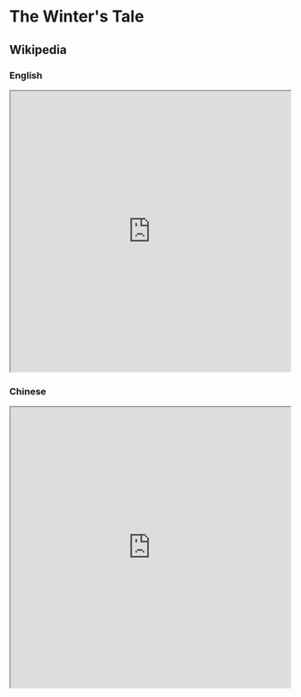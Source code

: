 # The Winter's Tale

## Wikipedia

### English

<iframe src="https://en.m.wikipedia.org/wiki/The_Winter%27s_Tale" style="height: 500px; width: 500px"></iframe>

### Chinese

<iframe src="https://zh.m.wikipedia.org/wiki/%E5%86%AC%E5%A4%A9%E7%9A%84%E6%95%85%E4%BA%8B" style="height: 500px; width: 500px"></iframe>